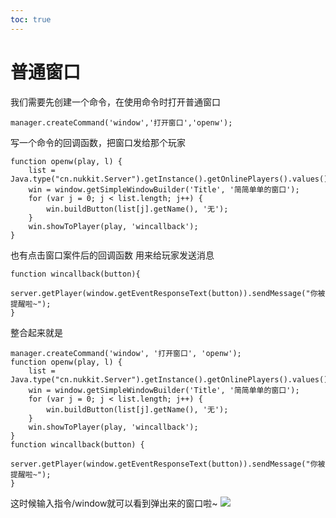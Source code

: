 ```yaml
---
toc: true
---
```

# 普通窗口
我们需要先创建一个命令，在使用命令时打开普通窗口
~~~
manager.createCommand('window','打开窗口','openw');
~~~
写一个命令的回调函数，把窗口发给那个玩家
~~~
function openw(play, l) {
    list = Java.type("cn.nukkit.Server").getInstance().getOnlinePlayers().values().toArray();
    win = window.getSimpleWindowBuilder('Title', '简简单单的窗口');
    for (var j = 0; j < list.length; j++) {
        win.buildButton(list[j].getName(), '无');
    }
    win.showToPlayer(play, 'wincallback');
}
~~~
也有点击窗口案件后的回调函数
用来给玩家发送消息
~~~
function wincallback(button){
    server.getPlayer(window.getEventResponseText(button)).sendMessage("你被提醒啦~");
}
~~~
整合起来就是
~~~
manager.createCommand('window', '打开窗口', 'openw');
function openw(play, l) {
    list = Java.type("cn.nukkit.Server").getInstance().getOnlinePlayers().values().toArray();
    win = window.getSimpleWindowBuilder('Title', '简简单单的窗口');
    for (var j = 0; j < list.length; j++) {
        win.buildButton(list[j].getName(), '无');
    }
    win.showToPlayer(play, 'wincallback');
}
function wincallback(button) {
    server.getPlayer(window.getEventResponseText(button)).sendMessage("你被提醒啦~");
}
~~~
这时候输入指令/window就可以看到弹出来的窗口啦~
![](https://s1.ax1x.com/2020/04/14/JpB839.jpg)